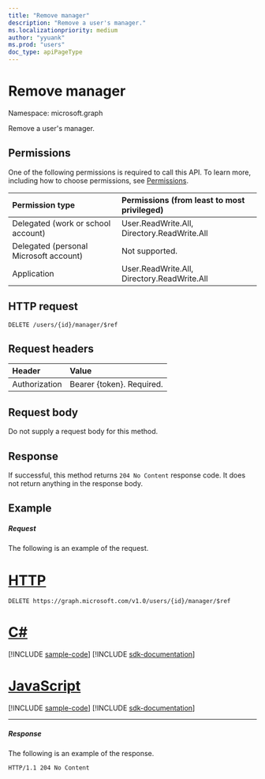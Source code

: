 ```yaml
---
title: "Remove manager"
description: "Remove a user's manager."
ms.localizationpriority: medium
author: "yyuank"
ms.prod: "users"
doc_type: apiPageType
---
```


# Remove manager

Namespace: microsoft.graph

Remove a user's manager.

## Permissions

One of the following permissions is required to call this API. To learn more, including how to choose permissions, see [Permissions](/graph/permissions-reference).

|Permission type      | Permissions (from least to most privileged)              |
|:--------------------|:---------------------------------------------------------|
|Delegated (work or school account) | User.ReadWrite.All, Directory.ReadWrite.All    |
|Delegated (personal Microsoft account) | Not supported.    |
|Application | User.ReadWrite.All, Directory.ReadWrite.All |

## HTTP request

<!-- { "blockType": "ignored" } -->
```http
DELETE /users/{id}/manager/$ref
```

## Request headers

| Header       | Value |
|:---------------|:----------|
| Authorization  | Bearer {token}. Required. |

## Request body

Do not supply a request body for this method.

## Response

If successful, this method returns `204 No Content` response code. It does not return anything in the response body.

## Example

##### Request

The following is an example of the request.

# [HTTP](#tab/http)
<!-- {
  "blockType": "request",
  "name": "remove_manager"
}-->
```http
DELETE https://graph.microsoft.com/v1.0/users/{id}/manager/$ref
```

# [C#](#tab/csharp)
[!INCLUDE [sample-code](../includes/snippets/csharp/remove-manager-csharp-snippets.md)]
[!INCLUDE [sdk-documentation](../includes/snippets/snippets-sdk-documentation-link.md)]

# [JavaScript](#tab/javascript)
[!INCLUDE [sample-code](../includes/snippets/javascript/remove-manager-javascript-snippets.md)]
[!INCLUDE [sdk-documentation](../includes/snippets/snippets-sdk-documentation-link.md)]

---

##### Response

The following is an example of the response.

<!-- {
  "blockType": "response"
} -->
```http
HTTP/1.1 204 No Content
```

<!-- uuid: 7ac5b390-b3bf-11ed-afa1-0242ac120002
2023-02-23 22:41:30 UTC -->
<!-- {
  "type": "#page.annotation",
  "description": "Remove a user's manager",
  "keywords": "",
  "section": "documentation",
  "tocPath": "",
  "suppressions": [
  ]
}-->
